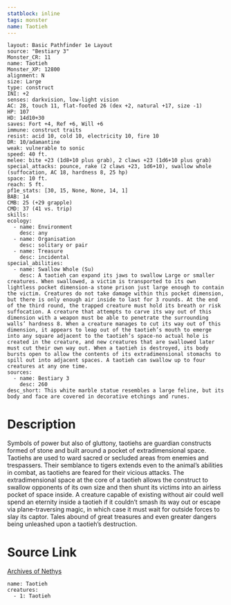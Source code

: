 ```yaml
---
statblock: inline
tags: monster
name: Taotieh
---
```

```statblock
layout: Basic Pathfinder 1e Layout
source: "Bestiary 3"
Monster_CR: 11
name: Taotieh
Monster_XP: 12800
alignment: N
size: Large
type: construct
INI: +2
senses: darkvision, low-light vision
AC: 28, touch 11, flat-footed 26 (dex +2, natural +17, size -1)
HP: 107
HD: 14d10+30
saves: Fort +4, Ref +6, Will +6
immune: construct traits
resist: acid 10, cold 10, electricity 10, fire 10
DR: 10/adamantine
weak: vulnerable to sonic
speed: 40 ft.
melee: bite +23 (1d8+10 plus grab), 2 claws +23 (1d6+10 plus grab)
special_attacks: pounce, rake (2 claws +23, 1d6+10), swallow whole (suffocation, AC 18, hardness 8, 25 hp)
space: 10 ft.
reach: 5 ft.
pf1e_stats: [30, 15, None, None, 14, 1]
BAB: 14
CMB: 25 (+29 grapple)
CMD: 37 (41 vs. trip)
skills: 
ecology:
  - name: Environment
    desc: any
  - name: Organisation
    desc: solitary or pair
  - name: Treasure
    desc: incidental
special_abilities:
  - name: Swallow Whole (Su)
    desc: A taotieh can expand its jaws to swallow Large or smaller creatures. When swallowed, a victim is transported to its own lightless pocket dimension-a stone prison just large enough to contain the victim. Creatures do not take damage within this pocket dimension, but there is only enough air inside to last for 3 rounds. At the end of the third round, the trapped creature must hold its breath or risk suffocation. A creature that attempts to carve its way out of this dimension with a weapon must be able to penetrate the surrounding walls’ hardness 8. When a creature manages to cut its way out of this dimension, it appears to leap out of the taotieh’s mouth to emerge into any square adjacent to the taotieh’s space-no actual hole is created in the creature, and new creatures that are swallowed later must cut their own way out. When a taotieh is destroyed, its body bursts open to allow the contents of its extradimensional stomachs to spill out into adjacent spaces. A taotieh can swallow up to four creatures at any one time.
sources:
  - name: Bestiary 3
    desc: 260
desc_short: This white marble statue resembles a large feline, but its body and face are covered in decorative etchings and runes.
```
# Description
Symbols of power but also of gluttony, taotiehs are guardian constructs formed of stone and built around a pocket of extradimensional space. Taotiehs are used to ward sacred or secluded areas from enemies and trespassers. Their semblance to tigers extends even to the animal’s abilities in combat, as taotiehs are feared for their vicious attacks. The extradimensional space at the core of a taotieh allows the construct to swallow opponents of its own size and then shunt its victims into an airless pocket of space inside. A creature capable of existing without air could well spend an eternity inside a taotieh if it couldn’t smash its way out or escape via plane-traversing magic, in which case it must wait for outside forces to slay its captor. Tales abound of great treasures and even greater dangers being unleashed upon a taotieh’s destruction.
# Source Link
[Archives of Nethys](https://aonprd.com/MonsterDisplay.aspx?ItemName=Taotieh)
```encounter-table
name: Taotieh
creatures:
  - 1: Taotieh
```
